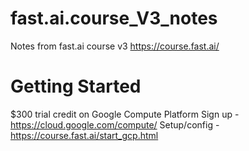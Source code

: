 # fast.ai.course_V3_notes
Notes from fast.ai course v3 https://course.fast.ai/

# Getting Started
$300 trial credit on Google Compute Platform 
Sign up - https://cloud.google.com/compute/
Setup/config - https://course.fast.ai/start_gcp.html

